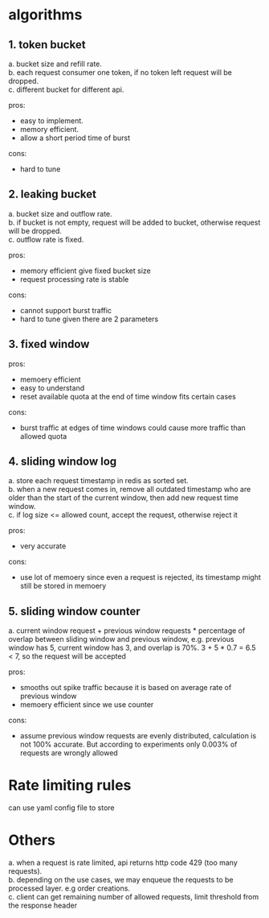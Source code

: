 # algorithms

## 1. token bucket
a. bucket size and refill rate.   
b. each request consumer one token, if no token left request will be dropped.  
c. different bucket for different api.  


pros:
* easy to implement. 
* memory efficient. 
* allow a short period time of burst

cons:
* hard to tune

## 2. leaking bucket
a. bucket size and outflow rate.  
b. if bucket is not empty, request will be added to bucket, otherwise request will be dropped.  
c. outflow rate is fixed. 

pros:
* memory efficient give fixed bucket size
* request processing rate is stable

cons:
* cannot support burst traffic
* hard to tune given there are 2 parameters

## 3. fixed window

pros:
* memoery efficient
* easy to understand
* reset available quota at the end of time window fits certain cases

cons:
* burst traffic at edges of time windows could cause more traffic than allowed quota

## 4. sliding window log
a. store each request timestamp in redis as sorted set.  
b. when a new request comes in, remove all outdated timestamp who are older than the start of the current window, then add new request time window.  
c. if log size <= allowed count, accept the request, otherwise reject it

pros:
* very accurate

cons:
* use lot of memoery since even a request is rejected, its timestamp might still be stored in memoery

## 5. sliding window counter
a. current window request + previous window requests * percentage of overlap between sliding window and previous window, e.g. previous window has 5, current window has 3, and overlap is 70%. 3 + 5 * 0.7 = 6.5 < 7, so the request will be accepted

pros:
* smooths out spike traffic because it is based on average rate of previous window
* memoery efficient since we use counter

cons:
* assume previous window requests are evenly distributed, calculation is not 100% accurate. But according to experiments only 0.003% of requests are wrongly allowed

# Rate limiting rules

can use yaml config file to store

# Others

a. when a request is rate limited, api returns http code 429 (too many requests).  
b. depending on the use cases, we may enqueue the requests to be processed layer. e.g order creations.  
c. client can get remaining number of allowed requests, limit threshold from the response header
